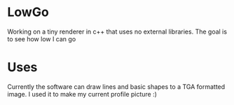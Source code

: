 # LowGo
Working on a tiny renderer in c++ that uses no external libraries. The goal is to see how low I can go

# Uses
Currently the software can draw lines and basic shapes to a TGA formatted image. I used it to make my current profile picture :)
